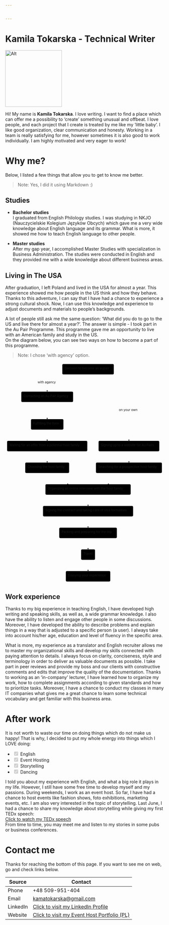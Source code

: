 ```yaml
---


---
```


<h1 id="kamila-tokarska---technical-writer">Kamila Tokarska - Technical Writer</h1>
<p><img src="https://lh3.googleusercontent.com/9ANOC8sLyLMN-mZExRHWcno9TOdDj8PkaWubW7zuiEnY3aH7VEWI3XX6WCI-GPp_7vQfCZlDFGmswj5atBWVAK4SX4hwiBqC2f22_mT_d136lppikzu4GqsAX7ZzerkZqGLOnoD_W2Dst_XEQJb5II9KwJSDy1fvNvyc1R_O_vp9ECocKZguAQT1ZlOlWFjAGLsFHp-EkJdGdEkE7tbyc9Uhyh2FdwVbA4pHQ3LYbwNtsdRR30fQsun7rSqT6utQy2dr5NYpdO2RalFq3R_lOzlUHbCZKCHx9H4Qkn_onrO8zpCRRPqy7eT1DgTi8GJJncnXKbqQrluTup1b81qeWDSMDlqxvDgK5uPyZ7bUUS5bkyOKoxAXlRGIIiJ7nL2PmkGYeGJjOsNu1blRiBcBv87Bs6gAzSnYEjeEUVxe7FbrJbO6bo0D52rSzFdLSmMQydUgrmIyU2K7kNhUOELIknwyhXXsfnlSPFkyWIdC1_Lf8bBOHhnY2uqp4Z0yRym7cV24A6dCg1jRYg67F7kqMuqrbnEJ6bub79fJef5pE55MLriOuuUWPl3PoR4elS_cjvqOWolFPMIkLy2l0BabJFN4yyKMaiAR0WL0Axt02F_csejfuB8L-wguCfstLMHgecbBIoAC0aJOdESWM37u5-Kb1kAYbTB8SnMEBUUC1gKnVQ7sTxYk=w272-h280-no" alt="Alt" width="180" height="180"></p>
<p>Hi! My name is <strong>Kamila Tokarska</strong>. I love writing. I want to find a place which can offer me a possibility to ‘create’ something unusual and offbeat. I love people, and each project that I create is treated by me like my ’little baby’.  I like good organization, clear  communication and honesty. Working in a team is really satisfying for me, however sometimes it is also good to work individually.  I am highly motivated and very eager to work!</p>
<h1 id="why-me">Why me?</h1>
<p>Below, I listed a few things that allow you to get to know me better.</p>
<blockquote>
<p>Note: Yes, I did it using Markdown :)</p>
</blockquote>
<h2 id="studies">Studies</h2>
<ul>
<li>
<p><strong>Bachelor studies</strong><br>
I graduated from English Philology studies. I was studying in NKJO (Nauczycielskie Kolegium Języków Obcych) which gave me a very wide knowledge about English language and its grammar. What is more, it showed me how to teach English language to other people.</p>
</li>
<li>
<p><strong>Master studies</strong><br>
After my gap year, I accomplished Master Studies with specialization in Business Administration. The studies were conducted in English and they provided me with a wide knowledge about different business areas.</p>
</li>
</ul>
<h2 id="living-in-the-usa">Living in The USA</h2>
<p>After graduation, I left Poland and lived in the USA for almost a year.  This experience showed me how people in the US think and how they behave. Thanks to this adventure, I can say that I have had a chance to experience a strong cultural shock. Now, I can use this knowledge and experience to adjust documents and materials to people’s backgrounds.</p>
<p>A lot of people still ask me the same question: ‘What did you do to go to the US and live there for almost a year?’. The answer is simple - I took part in the Au Pair Programme. This programme gave me an opportunity to live with an American family and study in the US.<br>
On the diagram below, you can see two ways on how to become a part of this programme.</p>
<blockquote>
<p>Note: I chose ‘with agency’ option.</p>
</blockquote>
<div class="mermaid"><svg xmlns="http://www.w3.org/2000/svg" id="mermaid-svg-TvAW8TbHwVp6Cbm1" width="100%" style="max-width: 701.2421875px;" viewBox="0 0 701.2421875 978"><g transform="translate(-12, -12)"><g class="output"><g class="clusters"></g><g class="edgePaths"><g class="edgePath" style="opacity: 1;"><path class="path" d="M310.1644467213115,66L197.46875,104L197.46875,142" marker-end="url(#arrowhead275)" style="fill:none"></path><defs><marker id="arrowhead275" viewBox="0 0 10 10" refX="9" refY="5" markerUnits="strokeWidth" markerWidth="8" markerHeight="6" orient="auto"><path d="M 0 0 L 10 5 L 0 10 z" class="arrowheadPath" style="stroke-width: 1; stroke-dasharray: 1, 0;"></path></marker></defs></g><g class="edgePath" style="opacity: 1;"><path class="path" d="M197.46875,188L197.46875,226L197.46875,264" marker-end="url(#arrowhead276)" style="fill:none"></path><defs><marker id="arrowhead276" viewBox="0 0 10 10" refX="9" refY="5" markerUnits="strokeWidth" markerWidth="8" markerHeight="6" orient="auto"><path d="M 0 0 L 10 5 L 0 10 z" class="arrowheadPath" style="stroke-width: 1; stroke-dasharray: 1, 0;"></path></marker></defs></g><g class="edgePath" style="opacity: 1;"><path class="path" d="M197.46875,310L197.46875,335L197.46875,360" marker-end="url(#arrowhead277)" style="fill:none"></path><defs><marker id="arrowhead277" viewBox="0 0 10 10" refX="9" refY="5" markerUnits="strokeWidth" markerWidth="8" markerHeight="6" orient="auto"><path d="M 0 0 L 10 5 L 0 10 z" class="arrowheadPath" style="stroke-width: 1; stroke-dasharray: 1, 0;"></path></marker></defs></g><g class="edgePath" style="opacity: 1;"><path class="path" d="M197.46875,406L197.46875,431L197.46875,456" marker-end="url(#arrowhead278)" style="fill:none"></path><defs><marker id="arrowhead278" viewBox="0 0 10 10" refX="9" refY="5" markerUnits="strokeWidth" markerWidth="8" markerHeight="6" orient="auto"><path d="M 0 0 L 10 5 L 0 10 z" class="arrowheadPath" style="stroke-width: 1; stroke-dasharray: 1, 0;"></path></marker></defs></g><g class="edgePath" style="opacity: 1;"><path class="path" d="M197.46875,502L197.46875,527L291.6907552083333,552" marker-end="url(#arrowhead279)" style="fill:none"></path><defs><marker id="arrowhead279" viewBox="0 0 10 10" refX="9" refY="5" markerUnits="strokeWidth" markerWidth="8" markerHeight="6" orient="auto"><path d="M 0 0 L 10 5 L 0 10 z" class="arrowheadPath" style="stroke-width: 1; stroke-dasharray: 1, 0;"></path></marker></defs></g><g class="edgePath" style="opacity: 1;"><path class="path" d="M446.5855532786885,66L559.28125,104L559.28125,165L559.28125,226L559.28125,287L559.28125,335L559.28125,360" marker-end="url(#arrowhead280)" style="fill:none"></path><defs><marker id="arrowhead280" viewBox="0 0 10 10" refX="9" refY="5" markerUnits="strokeWidth" markerWidth="8" markerHeight="6" orient="auto"><path d="M 0 0 L 10 5 L 0 10 z" class="arrowheadPath" style="stroke-width: 1; stroke-dasharray: 1, 0;"></path></marker></defs></g><g class="edgePath" style="opacity: 1;"><path class="path" d="M559.28125,406L559.28125,431L559.28125,456" marker-end="url(#arrowhead281)" style="fill:none"></path><defs><marker id="arrowhead281" viewBox="0 0 10 10" refX="9" refY="5" markerUnits="strokeWidth" markerWidth="8" markerHeight="6" orient="auto"><path d="M 0 0 L 10 5 L 0 10 z" class="arrowheadPath" style="stroke-width: 1; stroke-dasharray: 1, 0;"></path></marker></defs></g><g class="edgePath" style="opacity: 1;"><path class="path" d="M559.28125,502L559.28125,527L465.0592447916667,552" marker-end="url(#arrowhead282)" style="fill:none"></path><defs><marker id="arrowhead282" viewBox="0 0 10 10" refX="9" refY="5" markerUnits="strokeWidth" markerWidth="8" markerHeight="6" orient="auto"><path d="M 0 0 L 10 5 L 0 10 z" class="arrowheadPath" style="stroke-width: 1; stroke-dasharray: 1, 0;"></path></marker></defs></g><g class="edgePath" style="opacity: 1;"><path class="path" d="M378.375,598L378.375,623L378.375,648" marker-end="url(#arrowhead283)" style="fill:none"></path><defs><marker id="arrowhead283" viewBox="0 0 10 10" refX="9" refY="5" markerUnits="strokeWidth" markerWidth="8" markerHeight="6" orient="auto"><path d="M 0 0 L 10 5 L 0 10 z" class="arrowheadPath" style="stroke-width: 1; stroke-dasharray: 1, 0;"></path></marker></defs></g><g class="edgePath" style="opacity: 1;"><path class="path" d="M378.375,694L378.375,719L378.375,744" marker-end="url(#arrowhead284)" style="fill:none"></path><defs><marker id="arrowhead284" viewBox="0 0 10 10" refX="9" refY="5" markerUnits="strokeWidth" markerWidth="8" markerHeight="6" orient="auto"><path d="M 0 0 L 10 5 L 0 10 z" class="arrowheadPath" style="stroke-width: 1; stroke-dasharray: 1, 0;"></path></marker></defs></g><g class="edgePath" style="opacity: 1;"><path class="path" d="M378.375,790L378.375,815L378.375,840" marker-end="url(#arrowhead285)" style="fill:none"></path><defs><marker id="arrowhead285" viewBox="0 0 10 10" refX="9" refY="5" markerUnits="strokeWidth" markerWidth="8" markerHeight="6" orient="auto"><path d="M 0 0 L 10 5 L 0 10 z" class="arrowheadPath" style="stroke-width: 1; stroke-dasharray: 1, 0;"></path></marker></defs></g><g class="edgePath" style="opacity: 1;"><path class="path" d="M378.375,886L378.375,911L378.375,936" marker-end="url(#arrowhead286)" style="fill:none"></path><defs><marker id="arrowhead286" viewBox="0 0 10 10" refX="9" refY="5" markerUnits="strokeWidth" markerWidth="8" markerHeight="6" orient="auto"><path d="M 0 0 L 10 5 L 0 10 z" class="arrowheadPath" style="stroke-width: 1; stroke-dasharray: 1, 0;"></path></marker></defs></g></g><g class="edgeLabels"><g class="edgeLabel" transform="translate(197.46875,104)" style="opacity: 1;"><g transform="translate(-42.109375,-13)" class="label"><foreignObject width="84.21875" height="26"><div xmlns="http://www.w3.org/1999/xhtml" style="display: inline-block; white-space: nowrap;"><span class="edgeLabel">with agancy</span></div></foreignObject></g></g><g class="edgeLabel" transform="" style="opacity: 1;"><g transform="translate(0,0)" class="label"><foreignObject width="0" height="0"><div xmlns="http://www.w3.org/1999/xhtml" style="display: inline-block; white-space: nowrap;"><span class="edgeLabel"></span></div></foreignObject></g></g><g class="edgeLabel" transform="" style="opacity: 1;"><g transform="translate(0,0)" class="label"><foreignObject width="0" height="0"><div xmlns="http://www.w3.org/1999/xhtml" style="display: inline-block; white-space: nowrap;"><span class="edgeLabel"></span></div></foreignObject></g></g><g class="edgeLabel" transform="" style="opacity: 1;"><g transform="translate(0,0)" class="label"><foreignObject width="0" height="0"><div xmlns="http://www.w3.org/1999/xhtml" style="display: inline-block; white-space: nowrap;"><span class="edgeLabel"></span></div></foreignObject></g></g><g class="edgeLabel" transform="" style="opacity: 1;"><g transform="translate(0,0)" class="label"><foreignObject width="0" height="0"><div xmlns="http://www.w3.org/1999/xhtml" style="display: inline-block; white-space: nowrap;"><span class="edgeLabel"></span></div></foreignObject></g></g><g class="edgeLabel" transform="translate(559.28125,226)" style="opacity: 1;"><g transform="translate(-44.2421875,-13)" class="label"><foreignObject width="88.484375" height="26"><div xmlns="http://www.w3.org/1999/xhtml" style="display: inline-block; white-space: nowrap;"><span class="edgeLabel">on your own</span></div></foreignObject></g></g><g class="edgeLabel" transform="" style="opacity: 1;"><g transform="translate(0,0)" class="label"><foreignObject width="0" height="0"><div xmlns="http://www.w3.org/1999/xhtml" style="display: inline-block; white-space: nowrap;"><span class="edgeLabel"></span></div></foreignObject></g></g><g class="edgeLabel" transform="" style="opacity: 1;"><g transform="translate(0,0)" class="label"><foreignObject width="0" height="0"><div xmlns="http://www.w3.org/1999/xhtml" style="display: inline-block; white-space: nowrap;"><span class="edgeLabel"></span></div></foreignObject></g></g><g class="edgeLabel" transform="" style="opacity: 1;"><g transform="translate(0,0)" class="label"><foreignObject width="0" height="0"><div xmlns="http://www.w3.org/1999/xhtml" style="display: inline-block; white-space: nowrap;"><span class="edgeLabel"></span></div></foreignObject></g></g><g class="edgeLabel" transform="" style="opacity: 1;"><g transform="translate(0,0)" class="label"><foreignObject width="0" height="0"><div xmlns="http://www.w3.org/1999/xhtml" style="display: inline-block; white-space: nowrap;"><span class="edgeLabel"></span></div></foreignObject></g></g><g class="edgeLabel" transform="" style="opacity: 1;"><g transform="translate(0,0)" class="label"><foreignObject width="0" height="0"><div xmlns="http://www.w3.org/1999/xhtml" style="display: inline-block; white-space: nowrap;"><span class="edgeLabel"></span></div></foreignObject></g></g><g class="edgeLabel" transform="" style="opacity: 1;"><g transform="translate(0,0)" class="label"><foreignObject width="0" height="0"><div xmlns="http://www.w3.org/1999/xhtml" style="display: inline-block; white-space: nowrap;"><span class="edgeLabel"></span></div></foreignObject></g></g></g><g class="nodes"><g class="node" id="A" transform="translate(378.375,43)" style="opacity: 1;"><rect rx="5" ry="5" x="-113.9140625" y="-23" width="227.828125" height="46"></rect><g class="label" transform="translate(0,0)"><g transform="translate(-103.9140625,-13)"><foreignObject width="207.828125" height="26"><div xmlns="http://www.w3.org/1999/xhtml" style="display: inline-block; white-space: nowrap;">Decision to become an aupair</div></foreignObject></g></g></g><g class="node" id="J" transform="translate(197.46875,165)" style="opacity: 1;"><rect rx="5" ry="5" x="-114.5625" y="-23" width="229.125" height="46"></rect><g class="label" transform="translate(0,0)"><g transform="translate(-104.5625,-13)"><foreignObject width="209.125" height="26"><div xmlns="http://www.w3.org/1999/xhtml" style="display: inline-block; white-space: nowrap;">Contacting an Au Pair Agency</div></foreignObject></g></g></g><g class="node" id="K" transform="translate(197.46875,287)" style="opacity: 1;"><rect rx="5" ry="5" x="-71.828125" y="-23" width="143.65625" height="46"></rect><g class="label" transform="translate(0,0)"><g transform="translate(-61.828125,-13)"><foreignObject width="123.65625" height="26"><div xmlns="http://www.w3.org/1999/xhtml" style="display: inline-block; white-space: nowrap;">Fulfilling the form</div></foreignObject></g></g></g><g class="node" id="L" transform="translate(197.46875,383)" style="opacity: 1;"><rect rx="5" ry="5" x="-177.46875" y="-23" width="354.9375" height="46"></rect><g class="label" transform="translate(0,0)"><g transform="translate(-167.46875,-13)"><foreignObject width="334.9375" height="26"><div xmlns="http://www.w3.org/1999/xhtml" style="display: inline-block; white-space: nowrap;">Waiting for an offer from a potential host family</div></foreignObject></g></g></g><g class="node" id="M" transform="translate(197.46875,479)" style="opacity: 1;"><rect rx="5" ry="5" x="-97.1953125" y="-23" width="194.390625" height="46"></rect><g class="label" transform="translate(0,0)"><g transform="translate(-87.1953125,-13)"><foreignObject width="174.390625" height="26"><div xmlns="http://www.w3.org/1999/xhtml" style="display: inline-block; white-space: nowrap;">Choosing the host family</div></foreignObject></g></g></g><g class="node" id="E" transform="translate(378.375,575)" style="opacity: 1;"><rect rx="5" ry="5" x="-188.6171875" y="-23" width="377.234375" height="46"></rect><g class="label" transform="translate(0,0)"><g transform="translate(-178.6171875,-13)"><foreignObject width="357.234375" height="26"><div xmlns="http://www.w3.org/1999/xhtml" style="display: inline-block; white-space: nowrap;">Organizing an online interview with the host family</div></foreignObject></g></g></g><g class="node" id="C" transform="translate(559.28125,383)" style="opacity: 1;"><rect rx="5" ry="5" x="-134.34375" y="-23" width="268.6875" height="46"></rect><g class="label" transform="translate(0,0)"><g transform="translate(-124.34375,-13)"><foreignObject width="248.6875" height="26"><div xmlns="http://www.w3.org/1999/xhtml" style="display: inline-block; white-space: nowrap;">Signing up to a website for Au Pairs</div></foreignObject></g></g></g><g class="node" id="D" transform="translate(559.28125,479)" style="opacity: 1;"><rect rx="5" ry="5" x="-145.9609375" y="-23" width="291.921875" height="46"></rect><g class="label" transform="translate(0,0)"><g transform="translate(-135.9609375,-13)"><foreignObject width="271.921875" height="26"><div xmlns="http://www.w3.org/1999/xhtml" style="display: inline-block; white-space: nowrap;">Searching for a prospective host family</div></foreignObject></g></g></g><g class="node" id="F" transform="translate(378.375,671)" style="opacity: 1;"><rect rx="5" ry="5" x="-199.390625" y="-23" width="398.78125" height="46"></rect><g class="label" transform="translate(0,0)"><g transform="translate(-189.390625,-13)"><foreignObject width="378.78125" height="26"><div xmlns="http://www.w3.org/1999/xhtml" style="display: inline-block; white-space: nowrap;">Signing the contract and taking care of visa formalities</div></foreignObject></g></g></g><g class="node" id="G" transform="translate(378.375,767)" style="opacity: 1;"><rect rx="5" ry="5" x="-127.4765625" y="-23" width="254.953125" height="46"></rect><g class="label" transform="translate(0,0)"><g transform="translate(-117.4765625,-13)"><foreignObject width="234.953125" height="26"><div xmlns="http://www.w3.org/1999/xhtml" style="display: inline-block; white-space: nowrap;">Packing and preparing for the trip</div></foreignObject></g></g></g><g class="node" id="H" transform="translate(378.375,863)" style="opacity: 1;"><rect rx="5" ry="5" x="-30.796875" y="-23" width="61.59375" height="46"></rect><g class="label" transform="translate(0,0)"><g transform="translate(-20.796875,-13)"><foreignObject width="41.59375" height="26"><div xmlns="http://www.w3.org/1999/xhtml" style="display: inline-block; white-space: nowrap;">Travel</div></foreignObject></g></g></g><g class="node" id="I" transform="translate(378.375,959)" style="opacity: 1;"><rect rx="5" ry="5" x="-98.34375" y="-23" width="196.6875" height="46"></rect><g class="label" transform="translate(0,0)"><g transform="translate(-88.34375,-13)"><foreignObject width="176.6875" height="26"><div xmlns="http://www.w3.org/1999/xhtml" style="display: inline-block; white-space: nowrap;">Enjoying your experience</div></foreignObject></g></g></g></g></g></g></svg></div>
<h2 id="work-experience">Work experience</h2>
<p>Thanks to my big experience in teaching English, I have developed high writing and speaking skills, as well as, a wide grammar knowledge. I also have the ability to listen and engage other people in some discussions. Moreover, I have developed the ability to describe problems and explain things in a way that is adjusted to a specific person (a user). I always take into account his/her age, education and level of fluency in the specific area.</p>
<p>What is more, my experience as a translator and English recruiter allows me to master my organizational skills and develop my skills connected with paying attention to details. I always focus on clarity, conciseness, style and terminology in order to deliver as valuable documents as possible. I take part in peer reviews and provide my boss and our clients with constructive comments and edits that improve the quality of the documentation. Thanks to working as an ‘in-company’ lecturer, I have learned how to organize my work, how to complete assignments according to given standards and how to prioritize tasks. Moreover, I have a chance to conduct my classes in many IT companies what gives me a great chance to learn some technical vocabulary and get familiar with this business area.</p>
<h1 id="after-work">After work</h1>
<p>It is not worth to waste our time on doing things which do not make us happy! That is why, I decided to put my whole energy into things which I LOVE doing:</p>
<ul>
<li class="task-list-item"><input type="checkbox" class="task-list-item-checkbox" checked="true" disabled=""> English</li>
<li class="task-list-item"><input type="checkbox" class="task-list-item-checkbox" checked="true" disabled=""> Event Hosting</li>
<li class="task-list-item"><input type="checkbox" class="task-list-item-checkbox" checked="true" disabled=""> Storytelling</li>
<li class="task-list-item"><input type="checkbox" class="task-list-item-checkbox" checked="true" disabled=""> Dancing</li>
</ul>
<p>I told you about my experience with English, and what a big role it plays in my life. However, I still have some free time to develop myself and my passions. During weekends, I work as an event host. So far, I have had a chance to host events like fashion shows, foto exhibitions, marketing events, etc. I am also very interested in the topic of storytelling. Last June, I had a chance to share my knowledge about storytelling while giving my first TEDx speech:<br>
<a href="https://www.youtube.com/watch?v=v7pejPxznwY">Click to watch my TEDx speech</a><br>
From time to time, you may meet me and listen to my stories in some pubs or business conferences.</p>
<h1 id="contact-me">Contact me</h1>
<p>Thanks for reaching the bottom of this page. If you want to see me on web, go and check links below.</p>

<table>
<thead>
<tr>
<th>Source</th>
<th>Contact</th>
</tr>
</thead>
<tbody>
<tr>
<td>Phone</td>
<td>+48 509-951-404</td>
</tr>
<tr>
<td>Email</td>
<td><a href="mailto:kamatokarska@gmail.com">kamatokarska@gmail.com</a></td>
</tr>
<tr>
<td>LinkedIn</td>
<td><a href="https://www.linkedin.com/in/kamilatokarska/">Click to visit my LinkedIn Profile</a></td>
</tr>
<tr>
<td>Website</td>
<td><a href="http://kamatokarska.pl/">Click to visit my Event Host Portfolio (PL)</a></td>
</tr>
</tbody>
</table>
